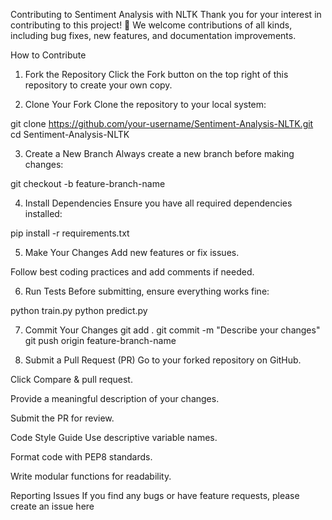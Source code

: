 Contributing to Sentiment Analysis with NLTK
Thank you for your interest in contributing to this project! 🎉
We welcome contributions of all kinds, including bug fixes, new features, and documentation improvements.

How to Contribute
1. Fork the Repository
Click the Fork button on the top right of this repository to create your own copy.

2. Clone Your Fork
Clone the repository to your local system:

git clone https://github.com/your-username/Sentiment-Analysis-NLTK.git
cd Sentiment-Analysis-NLTK

3. Create a New Branch
Always create a new branch before making changes:

git checkout -b feature-branch-name

4. Install Dependencies
Ensure you have all required dependencies installed:

pip install -r requirements.txt

5. Make Your Changes
Add new features or fix issues.

Follow best coding practices and add comments if needed.

6. Run Tests
Before submitting, ensure everything works fine:

python train.py
python predict.py

7. Commit Your Changes
git add .
git commit -m "Describe your changes"
git push origin feature-branch-name

8. Submit a Pull Request (PR)
Go to your forked repository on GitHub.

Click Compare & pull request.

Provide a meaningful description of your changes.

Submit the PR for review.

Code Style Guide
Use descriptive variable names.

Format code with PEP8 standards.

Write modular functions for readability.

Reporting Issues
If you find any bugs or have feature requests, please create an issue here
